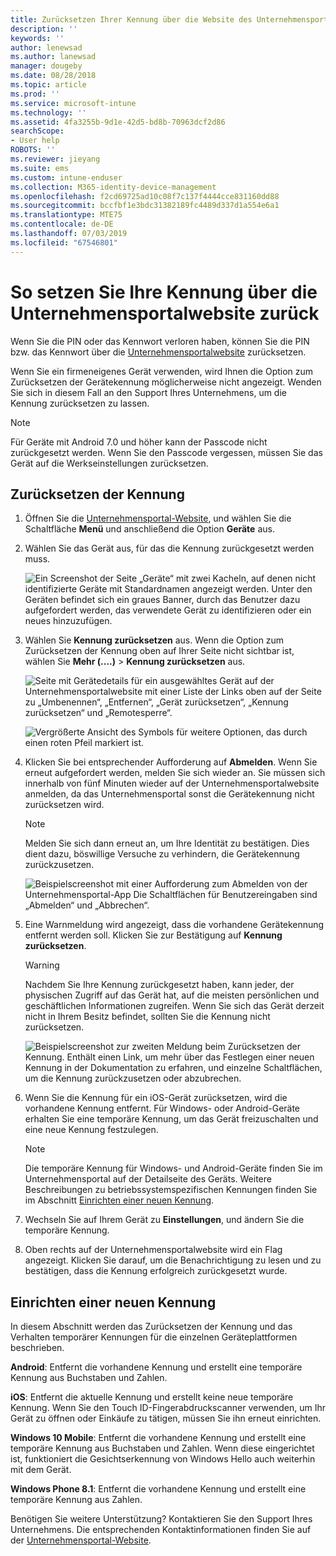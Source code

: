 ```yaml
---
title: Zurücksetzen Ihrer Kennung über die Website des Unternehmensportals | Microsoft-Dokumentation
description: ''
keywords: ''
author: lenewsad
ms.author: lanewsad
manager: dougeby
ms.date: 08/28/2018
ms.topic: article
ms.prod: ''
ms.service: microsoft-intune
ms.technology: ''
ms.assetid: 4fa3255b-9d1e-42d5-bd8b-70963dcf2d86
searchScope:
- User help
ROBOTS: ''
ms.reviewer: jieyang
ms.suite: ems
ms.custom: intune-enduser
ms.collection: M365-identity-device-management
ms.openlocfilehash: f2cd69725ad10c08f7c137f4444cce831160dd88
ms.sourcegitcommit: bccfbf1e3bdc31382189fc4489d337d1a554e6a1
ms.translationtype: MTE75
ms.contentlocale: de-DE
ms.lasthandoff: 07/03/2019
ms.locfileid: "67546801"
---
```

# <a name="how-to-reset-your-device-passcode-from-the-company-portal-website"></a>So setzen Sie Ihre Kennung über die Unternehmensportalwebsite zurück

Wenn Sie die PIN oder das Kennwort verloren haben, können Sie die PIN bzw. das Kennwort über die [Unternehmensportalwebsite](https://portal.manage.microsoft.com) zurücksetzen.  

Wenn Sie ein firmeneigenes Gerät verwenden, wird Ihnen die Option zum Zurücksetzen der Gerätekennung möglicherweise nicht angezeigt. Wenden Sie sich in diesem Fall an den Support Ihres Unternehmens, um die Kennung zurücksetzen zu lassen.

   > [!NOTE]
   > Für Geräte mit Android 7.0 und höher kann der Passcode nicht zurückgesetzt werden. Wenn Sie den Passcode vergessen, müssen Sie das Gerät auf die Werkseinstellungen zurücksetzen. 

## <a name="reset-your-passcode"></a>Zurücksetzen der Kennung

1. Öffnen Sie die [Unternehmensportal-Website](https://portal.manage.microsoft.com), und wählen Sie die Schaltfläche __Menü__ und anschließend die Option __Geräte__ aus.  

2. Wählen Sie das Gerät aus, für das die Kennung zurückgesetzt werden muss.  

    ![Ein Screenshot der Seite „Geräte“ mit zwei Kacheln, auf denen nicht identifizierte Geräte mit Standardnamen angezeigt werden. Unter den Geräten befindet sich ein graues Banner, durch das Benutzer dazu aufgefordert werden, das verwendete Gerät zu identifizieren oder ein neues hinzuzufügen.](./media/rename-reset-device-step2-1808.png) 

3. Wählen Sie **Kennung zurücksetzen** aus. Wenn die Option zum Zurücksetzen der Kennung oben auf Ihrer Seite nicht sichtbar ist, wählen Sie **Mehr (....)**  > **Kennung zurücksetzen** aus.   

   ![Seite mit Gerätedetails für ein ausgewähltes Gerät auf der Unternehmensportalwebsite mit einer Liste der Links oben auf der Seite zu „Umbenennen“, „Entfernen“, „Gerät zurücksetzen“, „Kennung zurücksetzen“ und „Remotesperre“. ](./media/rename-reset-device-1808.png)   

    ![Vergrößerte Ansicht des Symbols für weitere Optionen, das durch einen roten Pfeil markiert ist.](./media/rename-reset-device-step3-more-1808.png)  

4. Klicken Sie bei entsprechender Aufforderung auf **Abmelden**. Wenn Sie erneut aufgefordert werden, melden Sie sich wieder an. Sie müssen sich innerhalb von fünf Minuten wieder auf der Unternehmensportalwebsite anmelden, da das Unternehmensportal sonst die Gerätekennung nicht zurücksetzen wird.  

   > [!NOTE]
   > Melden Sie sich dann erneut an, um Ihre Identität zu bestätigen. Dies dient dazu, böswillige Versuche zu verhindern, die Gerätekennung zurückzusetzen.

   ![Beispielscreenshot mit einer Aufforderung zum Abmelden von der Unternehmensportal-App Die Schaltflächen für Benutzereingaben sind „Abmelden“ und „Abbrechen“.](./media/iwp-reset-passcode-popup-1808.png)

5. Eine Warnmeldung wird angezeigt, dass die vorhandene Gerätekennung entfernt werden soll. Klicken Sie zur Bestätigung auf **Kennung zurücksetzen**.  
    > [!WARNING]
    > Nachdem Sie Ihre Kennung zurückgesetzt haben, kann jeder, der physischen Zugriff auf das Gerät hat, auf die meisten persönlichen und geschäftlichen Informationen zugreifen. Wenn Sie sich das Gerät derzeit nicht in Ihrem Besitz befindet, sollten Sie die Kennung nicht zurücksetzen.  

   ![Beispielscreenshot zur zweiten Meldung beim Zurücksetzen der Kennung. Enthält einen Link, um mehr über das Festlegen einer neuen Kennung in der Dokumentation zu erfahren, und einzelne Schaltflächen, um die Kennung zurückzusetzen oder abzubrechen.](./media/iwp-reset-passcode-popup2-1808.png) 

6. Wenn Sie die Kennung für ein iOS-Gerät zurücksetzen, wird die vorhandene Kennung entfernt. Für Windows- oder Android-Geräte erhalten Sie eine temporäre Kennung, um das Gerät freizuschalten und eine neue Kennung festzulegen. 

   > [!NOTE]
   > Die temporäre Kennung für Windows- und Android-Geräte finden Sie im Unternehmensportal auf der Detailseite des Geräts. Weitere Beschreibungen zu betriebssystemspezifischen Kennungen finden Sie im Abschnitt [Einrichten einer neuen Kennung](reset-your-passcode-cpwebsite.md#set-up-a-new-passcode).  
   
7. Wechseln Sie auf Ihrem Gerät zu **Einstellungen**, und ändern Sie die temporäre Kennung. 

8. Oben rechts auf der Unternehmensportalwebsite wird ein Flag angezeigt. Klicken Sie darauf, um die Benachrichtigung zu lesen und zu bestätigen, dass die Kennung erfolgreich zurückgesetzt wurde.  

## <a name="set-up-a-new-passcode"></a>Einrichten einer neuen Kennung  

In diesem Abschnitt werden das Zurücksetzen der Kennung und das Verhalten temporärer Kennungen für die einzelnen Geräteplattformen beschrieben.  

**Android**: Entfernt die vorhandene Kennung und erstellt eine temporäre Kennung aus Buchstaben und Zahlen.

**iOS**: Entfernt die aktuelle Kennung und erstellt keine neue temporäre Kennung. Wenn Sie den Touch ID-Fingerabdruckscanner verwenden, um Ihr Gerät zu öffnen oder Einkäufe zu tätigen, müssen Sie ihn erneut einrichten.  

**Windows 10 Mobile**: Entfernt die vorhandene Kennung und erstellt eine temporäre Kennung aus Buchstaben und Zahlen. Wenn diese eingerichtet ist, funktioniert die Gesichtserkennung von Windows Hello auch weiterhin mit dem Gerät.

**Windows Phone 8.1**: Entfernt die vorhandene Kennung und erstellt eine temporäre Kennung aus Zahlen.  

Benötigen Sie weitere Unterstützung? Kontaktieren Sie den Support Ihres Unternehmens. Die entsprechenden Kontaktinformationen finden Sie auf der [Unternehmensportal-Website](https://go.microsoft.com/fwlink/?linkid=2010980).  
